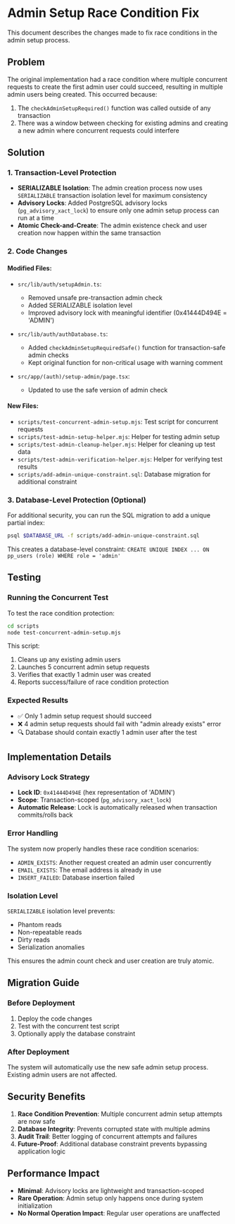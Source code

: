 # Admin Setup Race Condition Fix

This document describes the changes made to fix race conditions in the admin setup process.

## Problem

The original implementation had a race condition where multiple concurrent requests to create the first admin user could succeed, resulting in multiple admin users being created. This occurred because:

1. The `checkAdminSetupRequired()` function was called outside of any transaction
2. There was a window between checking for existing admins and creating a new admin where concurrent requests could interfere

## Solution

### 1. Transaction-Level Protection

- **SERIALIZABLE Isolation**: The admin creation process now uses `SERIALIZABLE` transaction isolation level for maximum consistency
- **Advisory Locks**: Added PostgreSQL advisory locks (`pg_advisory_xact_lock`) to ensure only one admin setup process can run at a time
- **Atomic Check-and-Create**: The admin existence check and user creation now happen within the same transaction

### 2. Code Changes

#### Modified Files:

- `src/lib/auth/setupAdmin.ts`:
  - Removed unsafe pre-transaction admin check
  - Added SERIALIZABLE isolation level
  - Improved advisory lock with meaningful identifier (0x41444D494E = 'ADMIN')

- `src/lib/auth/authDatabase.ts`:
  - Added `checkAdminSetupRequiredSafe()` function for transaction-safe admin checks
  - Kept original function for non-critical usage with warning comment

- `src/app/(auth)/setup-admin/page.tsx`:
  - Updated to use the safe version of admin check

#### New Files:

- `scripts/test-concurrent-admin-setup.mjs`: Test script for concurrent requests
- `scripts/test-admin-setup-helper.mjs`: Helper for testing admin setup
- `scripts/test-admin-cleanup-helper.mjs`: Helper for cleaning up test data
- `scripts/test-admin-verification-helper.mjs`: Helper for verifying test results
- `scripts/add-admin-unique-constraint.sql`: Database migration for additional constraint

### 3. Database-Level Protection (Optional)

For additional security, you can run the SQL migration to add a unique partial index:

```bash
psql $DATABASE_URL -f scripts/add-admin-unique-constraint.sql
```

This creates a database-level constraint: `CREATE UNIQUE INDEX ... ON pp_users (role) WHERE role = 'admin'`

## Testing

### Running the Concurrent Test

To test the race condition protection:

```bash
cd scripts
node test-concurrent-admin-setup.mjs
```

This script:

1. Cleans up any existing admin users
2. Launches 5 concurrent admin setup requests
3. Verifies that exactly 1 admin user was created
4. Reports success/failure of race condition protection

### Expected Results

- ✅ Only 1 admin setup request should succeed
- ❌ 4 admin setup requests should fail with "admin already exists" error
- 🔍 Database should contain exactly 1 admin user after the test

## Implementation Details

### Advisory Lock Strategy

- **Lock ID**: `0x41444D494E` (hex representation of 'ADMIN')
- **Scope**: Transaction-scoped (`pg_advisory_xact_lock`)
- **Automatic Release**: Lock is automatically released when transaction commits/rolls back

### Error Handling

The system now properly handles these race condition scenarios:

- `ADMIN_EXISTS`: Another request created an admin user concurrently
- `EMAIL_EXISTS`: The email address is already in use
- `INSERT_FAILED`: Database insertion failed

### Isolation Level

`SERIALIZABLE` isolation level prevents:

- Phantom reads
- Non-repeatable reads
- Dirty reads
- Serialization anomalies

This ensures the admin count check and user creation are truly atomic.

## Migration Guide

### Before Deployment

1. Deploy the code changes
2. Test with the concurrent test script
3. Optionally apply the database constraint

### After Deployment

The system will automatically use the new safe admin setup process. Existing admin users are not affected.

## Security Benefits

1. **Race Condition Prevention**: Multiple concurrent admin setup attempts are now safe
2. **Database Integrity**: Prevents corrupted state with multiple admins
3. **Audit Trail**: Better logging of concurrent attempts and failures
4. **Future-Proof**: Additional database constraint prevents bypassing application logic

## Performance Impact

- **Minimal**: Advisory locks are lightweight and transaction-scoped
- **Rare Operation**: Admin setup only happens once during system initialization
- **No Normal Operation Impact**: Regular user operations are unaffected
